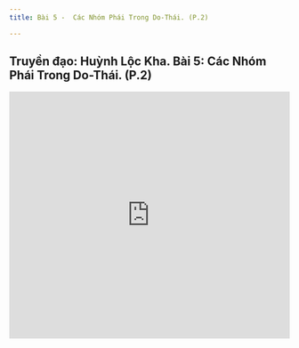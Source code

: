 ```yaml
---
title: Bài 5 -  Các Nhóm Phái Trong Do-Thái. (P.2)

---
```


## Truyền đạo: Huỳnh Lộc Kha. Bài 5: Các Nhóm Phái Trong Do-Thái. (P.2)

<iframe width="100%" height="444" src="https://www.youtube.com/embed/BI1JHNuN6k4?si=aTQPxbPlQt0rMTHJ" title="YouTube video player" frameborder="0" allow="accelerometer; autoplay; clipboard-write; encrypted-media; gyroscope; picture-in-picture; web-share" allowfullscreen></iframe>
